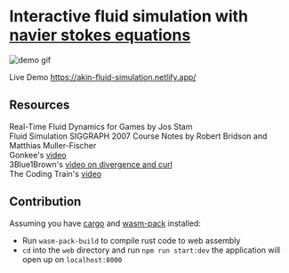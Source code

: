 # Interactive fluid simulation with [navier stokes equations](https://en.wikipedia.org/wiki/Navier%E2%80%93Stokes_equations)<br>

![demo gif](https://res.cloudinary.com/nettik-technologies/image/upload/v1643842777/unop.gif)

Live Demo https://akin-fluid-simulation.netlify.app/

## Resources<br>

Real-Time Fluid Dynamics for Games by Jos Stam <br>
Fluid Simulation SIGGRAPH 2007 Course Notes by Robert Bridson and Matthias Muller-Fischer<br>
Gonkee's [video](https://www.youtube.com/watch?v=qsYE1wMEMPA&t)<br>
3Blue1Brown's [video on divergence and curl](https://www.youtube.com/watch?v=rB83DpBJQsE&t)<br>
The Coding Train's [video](https://www.youtube.com/watch?v=alhpH6ECFvQ&t)<br>

## Contribution

Assuming you have [cargo](https://doc.rust-lang.org/cargo/getting-started/installation.html) and [wasm-pack](https://rustwasm.github.io/wasm-pack/installer/) installed:

- Run `wasm-pack-build` to compile rust code to web assembly<br>
- `cd` into the `web` directory and run `npm run start:dev` the application will open up on `localhost:8000`
